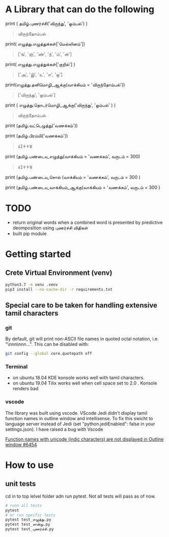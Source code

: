 # A Library that can do the following
print ( தமிழ்.புணர்ச்சி('விருந்து', 'ஓம்பல்') )
>விருந்தோம்பல்

print( எழுத்து.எழுத்துக்கள்['மெல்லினம்'])
>['ங்', 'ஞ்', 'ண்', 'ந்', 'ம்', 'ன்']

print( எழுத்து.எழுத்துக்கள்['குறில்'] )
>['அ', 'இ', 'உ', 'எ', 'ஒ']

print(எழுத்து.தனிமொழி_ஆக்கு(வாக்கியம் = 'விருந்தோம்பல்'))
>['விருந்து', 'ஓம்பல்']

print ( எழுத்து.தொடர்மொழி_ஆக்கு('விருந்து', 'ஓம்பல்' ) )
>விருந்தோம்பல்

print (தமிழ்.வட்டெழுத்து('வணக்கம்'))
>

print (தமிழ்.பிரம்மி('வணக்கம்'))
>𑀯𑀡𑀓𑀓𑀫

print (தமிழ்.பண்டைய_எழுத்து(வாக்கியம் = 'வணக்கம்', வருடம் = 300)
>𑀯𑀡𑀓𑀓𑀫

print (தமிழ்.பண்டைய_சொல் (வாக்கியம் = 'வணக்கம்', வருடம் = 300 )

print (தமிழ்.பண்டைய_வாக்கியம்_ஆக்கு(வாக்கியம் = 'வணக்கம்', வருடம் = 300 )




# TODO

* return original words when a combined word is presented by predictive deomposition using புணர்ச்சி விதிகள்
* built pip module


# Getting started

## Crete Virtual Environment (venv)
```bash
python3.7 -m venv .venv
pip3 install --no-cache-dir -r requirements.txt
```

## Special care to be taken for handling extensive tamil characters
### git
By default, git will print non-ASCII file names in quoted octal notation, i.e. "\nnn\nnn...". This can be disabled with:

```bash
git config --global core.quotepath off
```

### Terminal
* on ubuntu 18.04 KDE konsole works well with tamil characters.
* on ubuntu 19.04 Tilix works well when cell space set to 2.0 . Konsole renders bad

### vscode
The library was built using vscode. VScode Jedi didn't display tamil function names in outline window and intellisense. To fix this swicht to language server instead of Jedi (set "python.jediEnabled": false in your settings.json). I have raised a bug with Vscode  

 [Function names with unicode (indic characters) are not displayed in Outline window #6454](https://github.com/microsoft/vscode-python/issues/6454)

# How to use
## unit tests
cd in to top lelvel folder adn run pytest. Not all tests will pass as of now.
```bash
# runn all tests
pytest
# or run speific tests 
pytest test_எழுத்து.py  
pytest test_சான்று.py
pytest test_புணர்ச்சி.py
```
